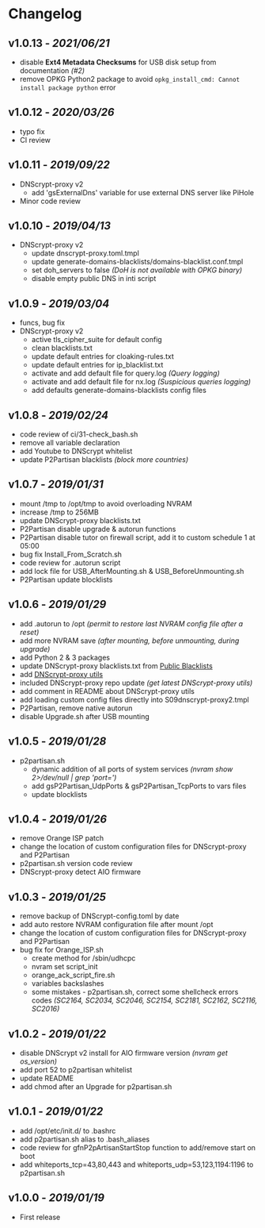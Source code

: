 # Changelog

## v1.0.13 - _2021/06/21_

- disable **Ext4 Metadata Checksums** for USB disk setup from documentation _(#2)_
- remove OPKG Python2 package to avoid `opkg_install_cmd: Cannot install package python` error

## v1.0.12 - _2020/03/26_

- typo fix
- CI review

## v1.0.11 - _2019/09/22_

- DNScrypt-proxy v2
  - add 'gsExternalDns' variable for use external DNS server like PiHole
- Minor code review

## v1.0.10 - _2019/04/13_

- DNScrypt-proxy v2
  - update dnscrypt-proxy.toml.tmpl
  - update generate-domains-blacklists/domains-blacklist.conf.tmpl
  - set doh_servers to false _(DoH is not available with OPKG binary)_
  - disable empty public DNS in inti script

## v1.0.9 - _2019/03/04_

- funcs, bug fix
- DNScrypt-proxy v2
  - active tls_cipher_suite for default config
  - clean blacklists.txt
  - update default entries for cloaking-rules.txt
  - update default entries for ip_blacklist.txt
  - activate and add default file for query.log _(Query logging)_
  - activate and add default file for nx.log _(Suspicious queries logging)_
  - add defaults generate-domains-blacklists config files

## v1.0.8 - _2019/02/24_

- code review of ci/31-check_bash.sh
- remove all variable declaration
- add Youtube to DNScrypt whitelist
- update P2Partisan blacklists _(block more countries)_

## v1.0.7 - _2019/01/31_

- mount /tmp to /opt/tmp to avoid overloading NVRAM
- increase /tmp to 256MB
- update DNScrypt-proxy blacklists.txt
- P2Partisan disable upgrade & autorun functions
- P2Partisan disable tutor on firewall script, add it to custom schedule 1 at 05:00
- bug fix Install_From_Scratch.sh
- code review for .autorun script
- add lock file for USB_AfterMounting.sh & USB_BeforeUnmounting.sh
- P2Partisan update blocklists

## v1.0.6 - _2019/01/29_

- add .autorun to /opt _(permit to restore last NVRAM config file after a reset)_
- add more NVRAM save _(after mounting, before unmounting, during upgrade)_
- add Python 2 & 3 packages
- update DNScrypt-proxy blacklists.txt from [Public Blacklists](https://github.com/jedisct1/dnscrypt-proxy/wiki/Public-blacklists)
- add [DNScrypt-proxy utils](https://github.com/jedisct1/dnscrypt-proxy/tree/master/utils/generate-domains-blacklists)
- included DNScrypt-proxy repo update _(get latest DNScrypt-proxy utils)_
- add comment in README about DNScrypt-proxy utils
- add loading custom config files directly into S09dnscrypt-proxy2.tmpl
- P2Partisan, remove native autorun
- disable Upgrade.sh after USB mounting

## v1.0.5 - _2019/01/28_

- p2partisan.sh
  - dynamic addition of all ports of system services _(nvram show 2>/dev/null | grep 'port=')_
  - add gsP2Partisan_UdpPorts & gsP2Partisan_TcpPorts to vars files
  - update blocklists

## v1.0.4 - _2019/01/26_

- remove Orange ISP patch
- change the location of custom configuration files for DNScrypt-proxy and P2Partisan
- p2partisan.sh version code review
- DNScrypt-proxy detect AIO firmware

## v1.0.3 - _2019/01/25_

- remove backup of DNScrypt-config.toml by date
- add auto restore NVRAM configuration file after mount /opt
- change the location of custom configuration files for DNScrypt-proxy and P2Partisan
- bug fix for Orange_ISP.sh
  - create method for /sbin/udhcpc
  - nvram set script_init
  - orange_ack_script_fire.sh
  - variables backslashes
  - some mistakes - p2partisan.sh, correct some shellcheck errors codes _(SC2164, SC2034, SC2046, SC2154, SC2181, SC2162, SC2116, SC2016)_

## v1.0.2 - _2019/01/22_

- disable DNScrypt v2 install for AIO firmware version _(nvram get os_version)_
- add port 52 to p2partisan whitelist
- update README
- add chmod after an Upgrade for p2partisan.sh

## v1.0.1 - _2019/01/22_

- add /opt/etc/init.d/ to .bashrc
- add p2partisan.sh alias to .bash_aliases
- code review for gfnP2pArtisanStartStop function to add/remove start on boot
- add whiteports_tcp=43,80,443 and whiteports_udp=53,123,1194:1196 to p2partisan.sh

## v1.0.0 - _2019/01/19_

- First release

